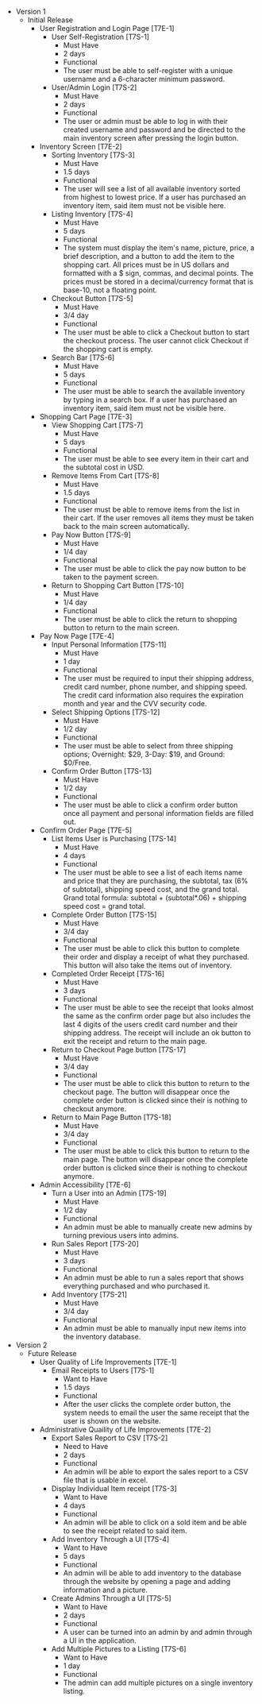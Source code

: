 - Version 1
	- Initial Release
		- User Registration and Login Page [T7E-1]
			- User Self-Registration [T7S-1]
				- Must Have
				- 2 days
				- Functional 
				- The user must be able to self-register with a unique username and a 6-character minimum password.
			- User/Admin Login [T7S-2]
				- Must Have
				- 2 days
				- Functional
				- The user or admin must be able to log in with their created username and password and be directed to the main inventory screen after pressing the login button. 
		- Inventory Screen [T7E-2]
			- Sorting Inventory [T7S-3]
				- Must Have
				- 1.5 days
				- Functional 
				- The user will see a list of all available inventory sorted from highest to lowest price. If a user has purchased an inventory item, said item must not be visible here.
			- Listing Inventory [T7S-4]
				- Must Have
				- 5 days
				- Functional 
				- The system must display the item's name, picture, price, a brief description, and a button to add the item to the shopping cart. All prices must be in US dollars and formatted with a $ sign, commas, and decimal points. The prices must be stored in a decimal/currency format that is base-10, not a floating point.
			- Checkout Button [T7S-5]
				- Must Have
				- 3/4 day
				- Functional 
				- The user must be able to click a Checkout button to start the checkout process. The user cannot click Checkout if the shopping cart is empty.     	
			- Search Bar [T7S-6]
				- Must Have
				- 5 days
				- Functional 
				- The user must be able to search the available inventory by typing in a search box. If a user has purchased an inventory item, said item must not be visible here.
		- Shopping Cart Page [T7E-3]
			- View Shopping Cart [T7S-7]
				- Must Have
				- 5 days
				- Functional 
				- The user must be able to see every item in their cart and the subtotal cost in USD.
			- Remove Items From Cart [T7S-8]
				- Must Have
				- 1.5 days
				- Functional 
				- The user must be able to remove items from the list in their cart. If the user removes all items they must be taken back to the main screen automatically.
			- Pay Now Button [T7S-9]
				- Must Have
				- 1/4 day
				- Functional 
				- The user must be able to click the pay now button to be taken to the payment screen.
			- Return to Shopping Cart Button [T7S-10]
				- Must Have 
				- 1/4 day
				- Functional 
				- The user must be able to click the return to shopping button to return to the main screen.
		- Pay Now Page [T7E-4]
			- Input Personal Information [T7S-11]
				- Must Have
				- 1 day
				- Functional 
				- The user must be required to input their shipping address, credit card number, phone number, and shipping speed. The credit card information also requires the expiration month and year and the CVV security code.
			- Select Shipping Options [T7S-12]
				- Must Have
				- 1/2 day
				- Functional 
				- The user must be able to select from three shipping options; Overnight: $29, 3-Day: $19, and Ground: $0/Free.
			- Confirm Order Button [T7S-13]
				- Must Have
				- 1/2 day
				- Functional 
				- The user must be able to click a confirm order button once all payment and personal information fields are filled out.
		- Confirm Order Page [T7E-5]
			- List Items User is Purchasing [T7S-14]
				- Must Have
				- 4 days
				- Functional 
				- The user must be able to see a list of each items name and price that they are purchasing, the subtotal, tax (6% of subtotal), shipping speed cost, and the grand total. Grand total formula: subtotal + (subtotal*.06) + shipping speed cost = grand total. 
			- Complete Order Button [T7S-15]
				- Must Have
				- 3/4 day
				- Functional 
				- The user must be able to click this button to complete their order and display a receipt of what they purchased. This button will also take the items out of inventory. 
			- Completed Order Receipt [T7S-16]
				- Must Have
				- 3 days
				- Functional 
				- The user must be able to see the receipt that looks almost the same as the confirm order page but also includes the last 4 digits of the users credit card number and their shipping address. The receipt will include an ok button to exit the receipt and return to the main page.
			- Return to Checkout Page button [T7S-17]
				- Must Have
				- 3/4 day
				- Functional 
				- The user must be able to click this button to return to the checkout page. The button will disappear once the complete order button is clicked since their is nothing to checkout anymore.
			- Return to Main Page Button [T7S-18]
				- Must Have
				- 3/4 day
				- Functional
				- The user must be able to click this button to return to the main page. The button will disappear once the complete order button is clicked since their is nothing to checkout anymore.
		- Admin Accessibility [T7E-6]
			- Turn a User into an Admin [T7S-19]
				- Must Have
				- 1/2 day
				- Functional 
				- An admin must be able to manually create new admins by turning previous users into admins.
			- Run Sales Report [T7S-20]
				- Must Have
				- 3 days
				- Functional 
				- An admin must be able to run a sales report that shows everything purchased and who purchased it.
			- Add Inventory [T7S-21]
				- Must Have
				- 3/4 day
				- Functional 
				- An admin must be able to manually input new items into the inventory database.
- Version 2
	- Future Release
		- User Quality of Life Improvements [T7E-1]
			- Email Receipts to Users [T7S-1]
				- Want to Have
				- 1.5 days
				- Functional
				- After the user clicks the complete order button, the system needs to email the user the same receipt that the user is shown on the website.
		- Administrative Quaility of Life Improvements [T7E-2]
			- Export Sales Report to CSV [T7S-2]
				- Need to Have
				- 2 days
				- Functional
				- An admin will be able to export the sales report to a CSV file that is usable in excel.
			- Display Individual Item receipt [T7S-3]
				- Want to Have
				- 4 days
				- Functional
				- An admin will be able to click on a sold item and be able to see the receipt related to said item.
			- Add Inventory Through a UI [T7S-4]
				- Want to Have
				- 5 days
				- Functional
				- An admin will be able to add inventory to the database through the website by opening a page and adding information and a picture.
			- Create Admins Through a UI [T7S-5]
				- Want to Have
				- 2 days
				- Functional
				- A user can be turned into an admin by and admin through a UI in the application.
			- Add Multiple Pictures to a Listing [T7S-6]
				- Want to Have
				- 1 day
				- Functional
				- The admin can add multiple pictures on a single inventory listing.
